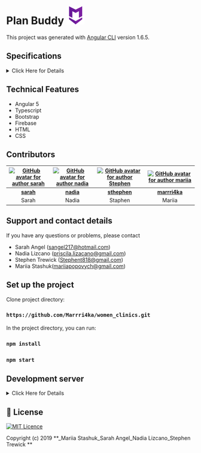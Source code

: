 
# Plan Buddy ![alt text](https://github.com/adam-p/markdown-here/raw/master/src/common/images/icon48.png "Logo Title Text 1")

This project was generated with [Angular CLI](https://github.com/angular/angular-cli) version 1.6.5.




## Specifications

<details>
<summary>Click Here for Details</summary>

<div class="panel panel-danger">
**Specifications**
{: .panel-heading}
<div class="panel-body">

* An user can see all women clinics in Seattle area.
* An user can bookmark clinics.
* An user can sort clinics by rate.
* An unser can see clinic's details.
* An admin can add new clinic to the list.
* An admin can add new reference to the list.


</div>
</div>
</details>


## Technical Features
* Angular 5
* Typescript
* Bootstrap
* Firebase
* HTML
* CSS

## Contributors

| [<img src="https://avatars1.githubusercontent.com/u/30783953?s=460&v=4" width=100 alt="GitHub avatar for author sarah">](https://github.com/sangel217) |  [<img src="https://avatars0.githubusercontent.com/u/41977094?s=400&v=4" width=100 alt="GitHub avatar for author nadia">](https://github.com/Nadializcano) | [<img src="https://avatars0.githubusercontent.com/u/39931977?s=400&v=4" width=100 alt="GitHub avatar for author Stephen">](https://github.com/step818) |  [<img src="https://avatars3.githubusercontent.com/u/42043965?s=180&v=4" width=100 alt="GitHub avatar for author mariia">](https://github.com/Marrri4ka) |
|:-----:|:-----:|:-----:|:-----:|
| [**sarah**](https://github.com/sangel217)| [**nadia**](https://github.com/Nadializcano) | [**sthephen**](https://github.com/step818) | [**marrri4ka**](https://github.com/Marrri4ka) |
| Sarah | Nadia | Staphen| Mariia |



## Support and contact details

If you have any questions or problems, please contact
* Sarah Angel (sangel217@hotmail.com)
* Nadia Lizcano (priscila.lizacano@gmail.com)
* Stephen Trewick (Stephent818@gmail.com)
* Mariia Stashuk(mariiapopovych@gmail.com)

##  Set up the project

Clone project directory:
### `https://github.com/Marrri4ka/women_clinics.git`
In the project directory, you can run:
### `npm install`
### `npm start`





## Development server
<details>
<summary>Click Here for Details</summary>

Run `ng serve` for a dev server. Navigate to `http://localhost:4200/`. The app will automatically reload if you change any of the source files.

## Code scaffolding

Run `ng generate component component-name` to generate a new component. You can also use `ng generate directive|pipe|service|class|guard|interface|enum|module`.

## Build

Run `ng build` to build the project. The build artifacts will be stored in the `dist/` directory. Use the `-prod` flag for a production build.

## Running unit tests

Run `ng test` to execute the unit tests via [Karma](https://karma-runner.github.io).

## Running end-to-end tests

Run `ng e2e` to execute the end-to-end tests via [Protractor](http://www.protractortest.org/).

## Further help

To get more help on the Angular CLI use `ng help` or go check out the [Angular CLI README](https://github.com/angular/angular-cli/blob/master/README.md).
</details>

## 📜 License

[![MIT Licence](https://badges.frapsoft.com/os/mit/mit.svg?v=103)](https://opensource.org/licenses/mit-license.php)

Copyright (c) 2019 **_Mariia Stashuk_Sarah Angel_Nadia Lizcano_Stephen Trewick **
